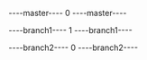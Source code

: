 ----master----
0
----master----

----branch1----
1
----branch1----

----branch2----
0
----branch2----
